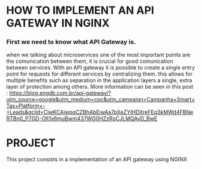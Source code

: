 # HOW TO IMPLEMENT AN API GATEWAY IN NGINX

### First we need to know what API Gateway is.
when we talking about microservices one of the most important points are the comunication between them, it is crucial for good comunication between services.
With an API gateway it is possible to create a single entry point for requests for different services by centralizing them.
this allows for multiple benefits such as separation in the application layers a single, extra layer of protection among others. More information can be seen in this post : https://blog.engdb.com.br/api-gateway/?utm_source=google&utm_medium=cpc&utm_campaign=Campanha+Smart+Tax+Platform+-+Leads&gclid=CjwKCAjwpqCZBhAbEiwAa7pXeZYIHDXreFEq3kMWd4FBNeRTBn0_P7GD-Olt1x6muBwm437WG0HZzRoCJLMQAvD_BwE



# PROJECT 
This project consists in a implementation of an API gateway using NGINX